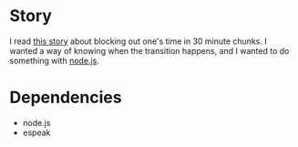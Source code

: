 # Story

I read [this story][] about blocking out one's time in 30 minute chunks. I wanted a way of knowing when the transition happens, and I wanted to do something with [node.js][].

# Dependencies
* node.js
* espeak

[this story]: http://the99percent.com/tips/7032/A-Day-Without-Distraction-Lessons-Learned-from-12-Hrs-of-Forced-Focus
[node.js]: http://nodejs.org/
